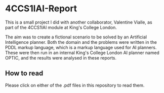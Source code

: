 # 4CCS1IAI-Report
This is a small project I did with another collaborator, Valentine Vialle, as part of the 4CCS1IAI module at King's College London. 

The aim was to create a fictional scenario to be solved by an Artificial Intelligence planner. Both the domain and the problems were written in the PDDL markup language, which is a markup language used for AI planners. These were then run in an internal King's College London AI planner named OPTIC, and the results were analysed in these reports. 

## How to read
Please click on either of the .pdf files in this repository to read them.
